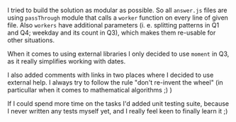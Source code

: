 I tried to build the solution as modular as possible. So all ```answer.js``` files are using ```passThrough``` module that calls a ```worker``` function on every line of given file. Also ```workers``` have additional parameters (i. e. splitting patterns in Q1 and Q4; weekday and its count in Q3), which makes them re-usable for other situations. 

When it comes to using external libraries I only decided to use ```moment``` in Q3, as it really simplifies working with dates.

I also added comments with links in two places where I decided to use external help. I always try to follow the rule "don't re-invent the wheel" (in particullar when it comes to mathematical algorithms ;) )

If I could spend more time on the tasks I'd added unit testing suite, because I never written any tests myself yet, and I really feel keen to finally learn it ;)